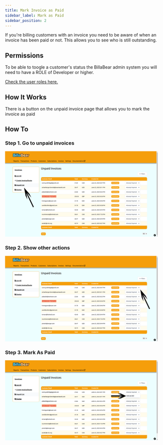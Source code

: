 ```yaml
---
title: Mark Invoice as Paid
sidebar_label: Mark as Paid
sidebar_position: 2
---
```

If you're billing customers with an invoice you need to be aware of when an invoice has been paid or not. This allows you to see who is still outstanding.

## Permissions

To be able to toogle a customer's status the BillaBear admin system you will need to have a ROLE of Developer or higher.

[Check the user roles here.](../user_roles/)

## How It Works

There is a button on the unpaid invoice page that allows you to mark the invoice as paid

## How To

### Step 1. Go to unpaid invoices

![Click Unpaid](./mark_as_paid_screenshots/1_click_unpaid_lists.png)

### Step 2. Show other actions

![Click menu](./mark_as_paid_screenshots/2_click_menu.png)

### Step 3. Mark As Paid

![Click mark as paid](./mark_as_paid_screenshots/3_click_mark_as_paid.png)